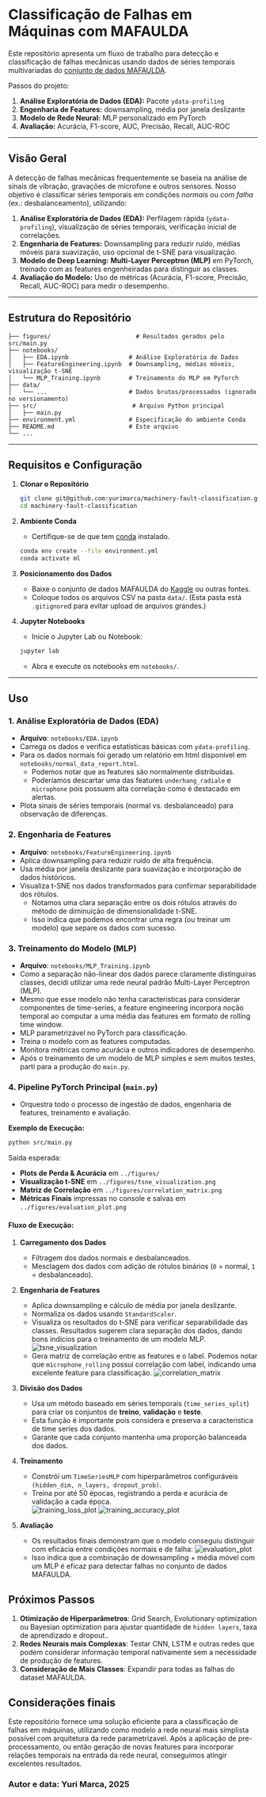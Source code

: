 # Classificação de Falhas em Máquinas com MAFAULDA

Este repositório apresenta um fluxo de trabalho para detecção e classificação de falhas mecânicas usando dados de séries temporais multivariadas do [conjunto de dados MAFAULDA](https://www.kaggle.com/datasets/uysalserkan/fault-induction-motor-dataset/data).

Passos do projeto:
1. **Análise Exploratória de Dados (EDA):** Pacote `ydata-profiling`
2. **Engenharia de Features:** downsampling, média por janela deslizante
3. **Modelo de Rede Neural:** MLP personalizado em PyTorch
4. **Avaliação:** Acurácia, F1-score, AUC, Precisão, Recall, AUC-ROC

---

## Visão Geral

A detecção de falhas mecânicas frequentemente se baseia na análise de sinais de vibração, gravações de microfone e outros sensores. Nosso objetivo é classificar séries temporais em condições *normais* ou *com falha* (ex.: desbalanceamento), utilizando:

1. **Análise Exploratória de Dados (EDA):** Perfilagem rápida (`ydata-profiling`), visualização de séries temporais, verificação inicial de correlações.  
2. **Engenharia de Features:** Downsampling para reduzir ruído, médias móveis para suavização, uso opcional de t-SNE para visualização.  
3. **Modelo de Deep Learning:** **Multi-Layer Perceptron (MLP)** em PyTorch, treinado com as features engenheiradas para distinguir as classes.  
4. **Avaliação do Modelo:** Uso de métricas (Acurácia, F1-score, Precisão, Recall, AUC-ROC) para medir o desempenho.

---

## Estrutura do Repositório

```
├── figures/                        # Resultados gerados pelo src/main.py
├── notebooks/
│   ├── EDA.ipynb                 # Análise Exploratória de Dados
│   ├── FeatureEngineering.ipynb  # Downsampling, médias móveis, visualização t-SNE
│   └── MLP_Training.ipynb        # Treinamento do MLP em PyTorch
├── data/
│   └── ...                       # Dados brutos/processados (ignorado no versionamento)
├── src/                           # Arquivo Python principal
│   ├── main.py
├── environment.yml               # Especificação do ambiente Conda
├── README.md                     # Este arquivo
└── ...
```

---

## Requisitos e Configuração

1. **Clonar o Repositório**  
   ```bash
   git clone git@github.com:yurimarca/machinery-fault-classification.git
   cd machinery-fault-classification
   ```

2. **Ambiente Conda**  
   - Certifique-se de que tem [conda](https://docs.conda.io/en/latest/) instalado.
   ```bash
   conda env create --file environment.yml
   conda activate ml
   ```

3. **Posicionamento dos Dados**  
   - Baixe o conjunto de dados MAFAULDA do [Kaggle](https://www.kaggle.com/datasets/uysalserkan/fault-induction-motor-dataset/data) ou outras fontes.  
   - Coloque todos os arquivos CSV na pasta `data/`. (Esta pasta está `.gitignore`d para evitar upload de arquivos grandes.)

4. **Jupyter Notebooks**  
   - Inicie o Jupyter Lab ou Notebook:
   ```bash
   jupyter lab
   ```
   - Abra e execute os notebooks em `notebooks/`.

---

## Uso

### 1. Análise Exploratória de Dados (EDA)
- **Arquivo**: `notebooks/EDA.ipynb`
- Carrega os dados e verifica estatísticas básicas com `ydata-profiling`. 
- Para os dados normais foi gerado um relatório em html disponível em `notebooks/normal_data_report.html`.
	- Podemos notar que as features são normalmente distribuídas.
	- Poderíamos descartar uma das features `underhang_radiale` e `microphone` pois possuem alta correlação como é destacado em alertas.
- Plota sinais de séries temporais (normal vs. desbalanceado) para observação de diferenças.

### 2. Engenharia de Features
- **Arquivo**: `notebooks/FeatureEngineering.ipynb`
- Aplica downsampling para reduzir ruído de alta frequência.
- Usa média por janela deslizante para suavização e incorporação de dados históricos.
- Visualiza t-SNE nos dados transformados para confirmar separabilidade dos rótulos.
	- Notamos uma clara separação entre os dois rótulos através do método de diminuição de dimensionalidade t-SNE.
	- Isso indica que podemos encontrar uma regra (ou treinar um modelo) que separe os dados com sucesso. 

### 3. Treinamento do Modelo (MLP)
- **Arquivo**: `notebooks/MLP_Training.ipynb`
- Como a separação não-linear dos dados parece claramente distinguiras classes, decidi utilizar uma rede neural padrão Multi-Layer Perceptron (MLP).
- Mesmo que esse modelo não tenha caracteristicas para considerar componentes de time-series, a feature engineering incorpora noção temporal ao computar a uma média das features em formato de rolling time window.
- MLP parametrizável no PyTorch para classificação.
- Treina o modelo com as features computadas.
- Monitora métricas como acurácia e outros indicadores de desempenho.
- Após o treinamento de um modelo de MLP simples e sem muitos testes, parti para a produção do `main.py`.


### 4. Pipeline PyTorch Principal (`main.py`)
- Orquestra todo o processo de ingestão de dados, engenharia de features, treinamento e avaliação.

**Exemplo de Execução:**
```bash
python src/main.py
```
Saída esperada:
- **Plots de Perda & Acurácia** em `../figures/`
- **Visualização t-SNE** em `../figures/tsne_visualization.png`
- **Matriz de Correlação** em `../figures/correlation_matrix.png`
- **Métricas Finais** impressas no console e salvas em `../figures/evaluation_plot.png`


#### **Fluxo de Execução:**
1. **Carregamento dos Dados**  
   - Filtragem dos dados normais e desbalanceados.  
   - Mesclagem dos dados com adição de rótulos binários (`0` = normal, `1` = desbalanceado).

2. **Engenharia de Features**  
   - Aplica downsampling e cálculo de média por janela deslizante.  
   - Normaliza os dados usando `StandardScaler`.
   - Visualiza os resultados do t-SNE para verificar separabilidade das classes. Resultados sugerem clara separação dos dados, dando bons indícios para o treinamento de um modelo MLP. 
   ![tsne_visualization](./figures/tsne_visualization.png)
   - Gera matriz de correlação entre as features e o label. Podemos notar que `microphone_rolling` possui correlação com label, indicando uma excelente feature para classificação.
   ![correlation_matrix](./figures/correlation_matrix.png)

3. **Divisão dos Dados**  
   - Usa um método baseado em séries temporais (`time_series_split`) para criar os conjuntos de **treino**, **validação** e **teste**. 
   - Esta função é importante pois considera e preserva a caracteristica de time series dos dados.
   - Garante que cada conjunto mantenha uma proporção balanceada dos dados.

4. **Treinamento**  
   - Constrói um `TimeSeriesMLP` com hiperparâmetros configuráveis `(hidden_dim, n_layers, dropout_prob)`.  
   - Treina por até 50 épocas, registrando a perda e acurácia de validação a cada época.  
   ![training_loss_plot](./figures/training_loss_plot.png)
   ![training_accuracy_plot](./figures/training_accuracy_plot.png)

5. **Avaliação**  
	- Os resultados finais demonstram que o modelo conseguiu distinguir com eficácia entre condições normais e de falha:
   ![evaluation_plot](./figures/evaluation_plot.png)
   - Isso indica que a combinação de downsampling + média móvel com um MLP é eficaz para detectar falhas no conjunto de dados MAFAULDA.

## Próximos Passos

1. **Otimização de Hiperparâmetros**: Grid Search, Evolutionary optimization ou Bayesian optimization para ajustar quantidade de `hidden layers`, taxa de aprendizado e dropout..
2. **Redes Neurais mais Complexas**: Testar CNN, LSTM e outras redes que podem considerar informação temporal nativamente sem a necessidade de produção de features.
3. **Consideração de Mais Classes**: Expandir para todas as falhas do dataset MAFAULDA.


## Considerações finais

Este repositório fornece uma solução eficiente para a classificação de falhas em máquinas, utilizando como modelo a rede neural mais simplista possível com arquitetura da rede parametrizavel. Após a aplicação de pre-processamento, ou então geração de novas features para incorporar relações temporais na entrada da rede neural, conseguimos atingir excelentes resultados.

### Autor e data: Yuri Marca, 2025
